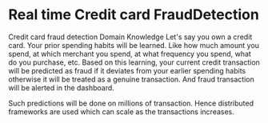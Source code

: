 # Real time Credit card FraudDetection

Credit card fraud detection Domain Knowledge
Let's say you own a credit card. Your prior spending habits will be learned. Like how much amount you spend, at which merchant you spend, at what frequency you spend, what do you purchase, etc. 
Based on this learning, your current credit transaction will be predicted as fraud if it deviates from your earlier spending habits otherwise it will be treated as a genuine transaction. And fraud transaction will be alerted in the dashboard. 

Such predictions will be done on millions of transaction. Hence distributed frameworks are used which can scale as the transactions increases.

